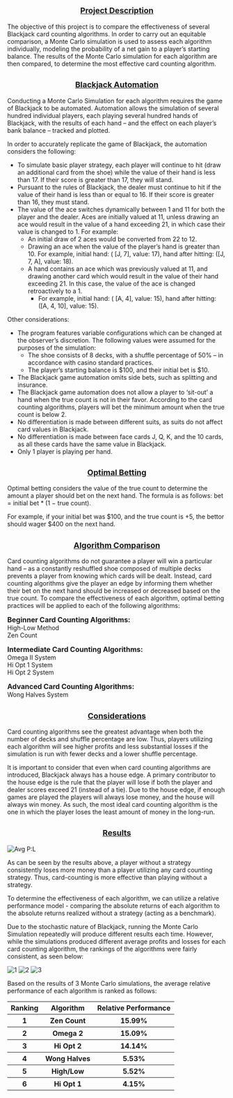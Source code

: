 <font size ="4"><center><u>Project Description</u></font>
-----
The objective of this project is to compare the effectiveness of several Blackjack card counting algorithms. 
In order to carry out an equitable comparison, a Monte Carlo simulation is used to assess each algorithm individually, 
modeling the probability of a net gain to a player’s starting balance. The results of the Monte Carlo simulation for 
each algorithm are then compared, to determine the most effective card counting algorithm.


<font size ="4"><center><u>Blackjack Automation</u></font>
-----
Conducting a Monte Carlo Simulation for each algorithm requires the game of Blackjack to be automated. 
Automation allows the simulation of several hundred individual players, each playing several hundred hands of 
Blackjack, with the results of each hand – and the effect on each player’s bank balance – tracked and plotted.

In order to accurately replicate the game of Blackjack, the automation considers the following:
*   To simulate basic player strategy, each player will continue to hit (draw an additional card from the shoe) while 
the value of their hand is less than 17. If their score is greater than 17, they will stand.
*   Pursuant to the rules of Blackjack, the dealer must continue to hit if the value of their hand is less than or 
equal to 16. If their score is greater than 16, they must stand.
*   The value of the ace switches dynamically between 1 and 11 for both the player and the dealer. Aces are initially 
valued at 11, unless drawing an ace would result in the value of a hand exceeding 21, in which case their value is 
changed to 1. For example:
    * An initial draw of 2 aces would be converted from 22 to 12.
    * Drawing an ace when the value of the player’s hand is greater than 10. For example, initial hand: ( [J, 7], 
    value: 17), hand after hitting: ([J, 7, A], value: 18).
    * A hand contains an ace which was previously valued at 11, and drawing another card which would result in the 
    value of their hand exceeding 21. In this case, the value of the ace is changed retroactively to a 1. 
      * For example, initial hand: ( [A, 4], value: 15), hand after hitting: ([A, 4, 10], value: 15).

Other considerations:
* The program features variable configurations which can be changed at the observer’s discretion. The following values
were assumed for the purposes of the simulation:
  * The shoe consists of 8 decks, with a shuffle percentage of 50% – in accordance with casino standard practices. 
  * The player’s starting balance is $100, and their initial bet is $10.
* The Blackjack game automation omits side bets, such as splitting and insurance.
* The Blackjack game automation does not allow a player to ‘sit-out’ a hand when the true count is not in their favor. 
According to the card counting algorithms, players will bet the minimum amount when the true count is below 2. 
* No differentiation is made between different suits, as suits do not affect card values in Blackjack. 
* No differentiation is made between face cards J, Q, K, and the 10 cards, as all these cards have the same value in 
Blackjack.
* Only 1 player is playing per hand.


<font size ="4"><center><u>Optimal Betting</u></font>
-----
Optimal betting considers the value of the true count to determine the amount a player should bet on the next
hand. The formula is as follows: bet = initial bet * (1 <span>&#8722;</span> true count).

For example, if your initial bet was $100, and the true count is +5, the bettor should wager $400 on the next hand.


<font size ="4"><center><u>Algorithm Comparison</u></font>
-----
Card counting algorithms do not guarantee a player will win a particular hand – as a constantly reshuffled shoe 
composed of multiple decks prevents a player from knowing which cards will be dealt. Instead, card counting algorithms 
give the player an edge by informing them whether their bet on the next hand should be increased or decreased based 
on the true count. To compare the effectiveness of each algorithm, optimal betting practices will be applied 
to each of the following algorithms:

<font size="3"><b>Beginner Card Counting Algorithms:</b></font><br>
High-Low Method <br>
Zen Count

<font size="3"><b>Intermediate Card Counting Algorithms:</b></font><br>
Omega II System <br>
Hi Opt 1 System <br>
Hi Opt 2 System

<font size="3"><b>Advanced Card Counting Algorithms:</b></font><br>
Wong Halves System


<font size ="4"><center><u>Considerations</u></font>
-----
Card counting algorithms see the greatest advantage when both the number of decks and shuffle percentage are low. 
Thus, players utilizing each algorithm will see higher profits and less substantial losses if the simulation is run 
with fewer decks and a lower shuffle percentage.

It is important to consider that even when card counting algorithms are introduced, Blackjack always has a house 
edge. A primary contributor to the house edge is the rule that the player will lose if both the player and dealer scores 
exceed 21 (instead of a tie). Due to the house edge, if enough games are played the players will always lose money, and
the house will always win money. As such, the most ideal card counting algorithm is the one in which the player loses the 
least amount of money in the long-run.


<font size ="4"><center><u>Results</u></font>
-----
![Avg P:L](https://user-images.githubusercontent.com/86618999/209976585-6b942414-4b7d-4276-9bf5-3dddb09f388c.png)

As can be seen by the results above, a player without a strategy consistently loses more money than a 
player utilizing any card counting strategy. Thus, card-counting is more effective than playing without a strategy.
   
To determine the effectiveness of each algorithm, we can utilize a relative performance model - comparing the absolute
returns of each algorithm to the absolute returns realized without a strategy (acting as a benchmark). 
   
Due to the stochastic nature of Blackjack, running the Monte Carlo Simulation repeatedly will produce different results 
each time. However, while the simulations produced different average profits and losses for each 
card counting algorithm, the rankings of the algorithms were fairly consistent, as seen below:
   
![1](https://user-images.githubusercontent.com/86618999/209976701-04063dbe-24d4-41db-8feb-98177f086670.png)
![2](https://user-images.githubusercontent.com/86618999/209976710-05c4f219-1e6a-45f6-ac03-da9b765ebe1a.png)
![3](https://user-images.githubusercontent.com/86618999/209976729-2aece5ca-46b1-4da4-80ec-43ba6c247770.png)


Based on the results of 3 Monte Carlo simulations, the average relative performance of each algorithm is ranked as follows:
<table>
    <tr>
        <th>Ranking</th>
        <th>Algorithm</th>
        <th>Relative Performance</th>
    </tr>
    <tr>
        <th>1</th>
        <th>Zen Count</th>
        <th>15.99%</th>
    </tr>
    <tr>
        <th>2</th>
        <th>Omega 2</th>
        <th>15.09%</th>
    </tr>
    <tr>
        <th>3</th>
        <th>Hi Opt 2</th>
        <th>14.14%</th>
    </tr>
    <tr>
        <th>4</th>
        <th>Wong Halves</th>
        <th>5.53%</th>
    </tr>
    <tr>
        <th>5</th>
        <th>High/Low</th>
        <th>5.52%</th>
    </tr>
    <tr>
        <th>6</th>
        <th>Hi Opt 1</th>
        <th>4.15%</th>
    </tr>
</table>

